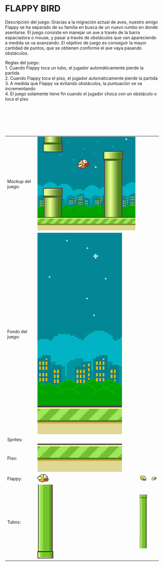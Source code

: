 # FLAPPY BIRD

<html>
<body>
<table>
  <tr>
    <p>
      Descripción del juego: Gracias a la migración actual de aves, nuestro amigo Flappy se ha separado de su familia en busca de un nuevo       rumbo en donde asentarse. El juego consiste en manejar un ave a través de la barra espaciadora o mouse, y pasar a través de               obstáculos que van apareciendo a medida se va avanzando. El objetivo de juego es conseguir la mayor cantidad de puntos, que se             obtienen conforme el ave vaya pasando obstáculos.
    </p>
    <p>
      Reglas del juego:<br>
      1. Cuando Flappy toca un tubo, el jugador automáticamente pierde la partida<br>
      2. Cuando Flappy toca el piso, el jugador automáticamente pierde la partida<br>
      3. A medida que Flappy va evitando obstáculos, la puntuación se va incrementando<br>
      4. El juego solamente tiene fin cuando el jugador choca con un obstáculo o toca el piso<br>
    </p> 
  </tr>
  <br>
  <tr>
    <td>Mockup del juego: </td>
    <td><img src="https://github.com/aeqyuntero/PropuestaJuego/blob/master/mockups/juego.jpg"/></td>
  </tr>
  <br>
  <tr>
    <td>Fondo del juego: </td>
    <td><img src="https://github.com/aeqyuntero/PropuestaJuego/blob/master/mockups/fondo.jpg"/></td>
  </tr>
  <br>
  <tr>
    <td>Sprites:</td>
  </tr>
  <br>
  <tr>
    <td>Piso:</td>
    <td><img src="https://github.com/aeqyuntero/PropuestaJuego/blob/master/mockups/piso.jpg"/></td>
  </tr>
  <br>
  <tr>
    <td>Flappy: </td>
    <td><img src="https://github.com/aeqyuntero/PropuestaJuego/blob/master/mockups/avev11.png"/></td>
    <td><img src="https://github.com/aeqyuntero/PropuestaJuego/blob/master/mockups/ave12.png"/></td>
    <td><img src="https://github.com/aeqyuntero/PropuestaJuego/blob/master/mockups/ave13.png"/></td>
  </tr>
  <tr>
    <td>Tubos: </td>
    <td><img src="https://github.com/aeqyuntero/PropuestaJuego/blob/master/mockups/tuberia.png"/></td>
    <td><img src="https://github.com/aeqyuntero/PropuestaJuego/blob/master/mockups/tuberiab.png"/></td>
  </tr>
</body>    
</html>
      
